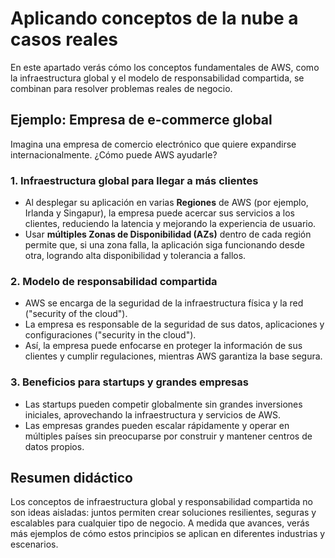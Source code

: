 # Aplicando conceptos de la nube a casos reales

En este apartado verás cómo los conceptos fundamentales de AWS, como la infraestructura global y el modelo de responsabilidad compartida, se combinan para resolver problemas reales de negocio.

## Ejemplo: Empresa de e-commerce global

Imagina una empresa de comercio electrónico que quiere expandirse internacionalmente. ¿Cómo puede AWS ayudarle?

### 1. Infraestructura global para llegar a más clientes

- Al desplegar su aplicación en varias **Regiones** de AWS (por ejemplo, Irlanda y Singapur), la empresa puede acercar sus servicios a los clientes, reduciendo la latencia y mejorando la experiencia de usuario.
- Usar **múltiples Zonas de Disponibilidad (AZs)** dentro de cada región permite que, si una zona falla, la aplicación siga funcionando desde otra, logrando alta disponibilidad y tolerancia a fallos.

### 2. Modelo de responsabilidad compartida

- AWS se encarga de la seguridad de la infraestructura física y la red ("security of the cloud").
- La empresa es responsable de la seguridad de sus datos, aplicaciones y configuraciones ("security in the cloud").
- Así, la empresa puede enfocarse en proteger la información de sus clientes y cumplir regulaciones, mientras AWS garantiza la base segura.

### 3. Beneficios para startups y grandes empresas

- Las startups pueden competir globalmente sin grandes inversiones iniciales, aprovechando la infraestructura y servicios de AWS.
- Las empresas grandes pueden escalar rápidamente y operar en múltiples países sin preocuparse por construir y mantener centros de datos propios.

## Resumen didáctico

Los conceptos de infraestructura global y responsabilidad compartida no son ideas aisladas: juntos permiten crear soluciones resilientes, seguras y escalables para cualquier tipo de negocio. A medida que avances, verás más ejemplos de cómo estos principios se aplican en diferentes industrias y escenarios.
